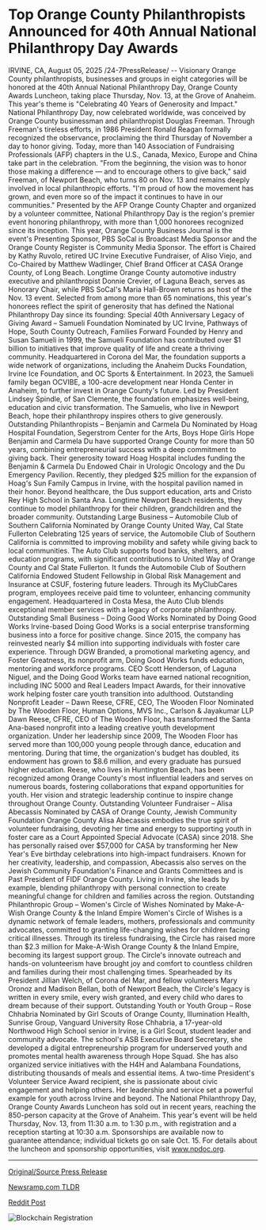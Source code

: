 # Top Orange County Philanthropists Announced for 40th Annual National Philanthropy Day Awards

IRVINE, CA, August 05, 2025 /24-7PressRelease/ -- Visionary Orange County philanthropists, businesses and groups in eight categories will be honored at the 40th Annual National Philanthropy Day, Orange County Awards Luncheon, taking place Thursday, Nov. 13, at the Grove of Anaheim. This year's theme is "Celebrating 40 Years of Generosity and Impact."   National Philanthropy Day, now celebrated worldwide, was conceived by Orange County businessman and philanthropist Douglas Freeman. Through Freeman's tireless efforts, in 1986 President Ronald Reagan formally recognized the observance, proclaiming the third Thursday of November a day to honor giving. Today, more than 140 Association of Fundraising Professionals (AFP) chapters in the U.S., Canada, Mexico, Europe and China take part in the celebration.  "From the beginning, the vision was to honor those making a difference — and to encourage others to give back," said Freeman, of Newport Beach, who turns 80 on Nov. 13 and remains deeply involved in local philanthropic efforts. "I'm proud of how the movement has grown, and even more so of the impact it continues to have in our communities."  Presented by the AFP Orange County Chapter and organized by a volunteer committee, National Philanthropy Day is the region's premier event honoring philanthropy, with more than 1,000 honorees recognized since its inception. This year, Orange County Business Journal is the event's Presenting Sponsor, PBS SoCal is Broadcast Media Sponsor and the Orange County Register is Community Media Sponsor. The effort is Chaired by Kathy Ruvolo, retired UC Irvine Executive Fundraiser, of Aliso Viejo, and Co-Chaired by Matthew Wadlinger, Chief Brand Officer at CASA Orange County, of Long Beach. Longtime Orange County automotive industry executive and philanthropist Donnie Crevier, of Laguna Beach, serves as Honorary Chair, while PBS SoCal's Maria Hall-Brown returns as host of the Nov. 13 event.   Selected from among more than 65 nominations, this year's honorees reflect the spirit of generosity that has defined the National Philanthropy Day since its founding:   Special 40th Anniversary Legacy of Giving Award – Samueli Foundation Nominated by UC Irvine, Pathways of Hope, South County Outreach, Families Forward Founded by Henry and Susan Samueli in 1999, the Samueli Foundation has contributed over $1 billion to initiatives that improve quality of life and create a thriving community. Headquartered in Corona del Mar, the foundation supports a wide network of organizations, including the Anaheim Ducks Foundation, Irvine Ice Foundation, and OC Sports & Entertainment. In 2023, the Samueli family began OCVIBE, a 100-acre development near Honda Center in Anaheim, to further invest in Orange County's future. Led by President Lindsey Spindle, of San Clemente, the foundation emphasizes well-being, education and civic transformation. The Samuelis, who live in Newport Beach, hope their philanthropy inspires others to give generously.  Outstanding Philanthropists – Benjamin and Carmela Du Nominated by Hoag Hospital Foundation, Segerstrom Center for the Arts, Boys Hope Girls Hope Benjamin and Carmela Du have supported Orange County for more than 50 years, combining entrepreneurial success with a deep commitment to giving back. Their generosity toward Hoag Hospital includes funding the Benjamin & Carmela Du Endowed Chair in Urologic Oncology and the Du Emergency Pavilion. Recently, they pledged $25 million for the expansion of Hoag's Sun Family Campus in Irvine, with the hospital pavilion named in their honor. Beyond healthcare, the Dus support education, arts and Cristo Rey High School in Santa Ana. Longtime Newport Beach residents, they continue to model philanthropy for their children, grandchildren and the broader community.  Outstanding Large Business – Automobile Club of Southern California Nominated by Orange County United Way, Cal State Fullerton Celebrating 125 years of service, the Automobile Club of Southern California is committed to improving mobility and safety while giving back to local communities. The Auto Club supports food banks, shelters, and education programs, with significant contributions to United Way of Orange County and Cal State Fullerton. It funds the Automobile Club of Southern California Endowed Student Fellowship in Global Risk Management and Insurance at CSUF, fostering future leaders. Through its MyClubCares program, employees receive paid time to volunteer, enhancing community engagement. Headquartered in Costa Mesa, the Auto Club blends exceptional member services with a legacy of corporate philanthropy.  Outstanding Small Business – Doing Good Works Nominated by Doing Good Works Irvine-based Doing Good Works is a social enterprise transforming business into a force for positive change. Since 2015, the company has reinvested nearly $4 million into supporting individuals with foster care experience. Through DGW Branded, a promotional marketing agency, and Foster Greatness, its nonprofit arm, Doing Good Works funds education, mentoring and workforce programs. CEO Scott Henderson, of Laguna Niguel, and the Doing Good Works team have earned national recognition, including INC 5000 and Real Leaders Impact Awards, for their innovative work helping foster care youth transition into adulthood.  Outstanding Nonprofit Leader – Dawn Reese, CFRE, CEO, The Wooden Floor Nominated by The Wooden Floor, Human Options, MVS Inc., Carlson & Jayakumar LLP Dawn Reese, CFRE, CEO of The Wooden Floor, has transformed the Santa Ana-based nonprofit into a leading creative youth development organization. Under her leadership since 2009, The Wooden Floor has served more than 100,000 young people through dance, education and mentoring. During that time, the organization's budget has doubled, its endowment has grown to $8.6 million, and every graduate has pursued higher education. Reese, who lives in Huntington Beach, has been recognized among Orange County's most influential leaders and serves on numerous boards, fostering collaborations that expand opportunities for youth. Her vision and strategic leadership continue to inspire change throughout Orange County.  Outstanding Volunteer Fundraiser – Alisa Abecassis Nominated by CASA of Orange County, Jewish Community Foundation Orange County Alisa Abecassis embodies the true spirit of volunteer fundraising, devoting her time and energy to supporting youth in foster care as a Court Appointed Special Advocate (CASA) since 2018. She has personally raised over $57,000 for CASA by transforming her New Year's Eve birthday celebrations into high-impact fundraisers. Known for her creativity, leadership, and compassion, Abecassis also serves on the Jewish Community Foundation's Finance and Grants Committees and is Past President of FIDF Orange County. Living in Irvine, she leads by example, blending philanthropy with personal connection to create meaningful change for children and families across the region.  Outstanding Philanthropic Group – Women's Circle of Wishes Nominated by Make-A-Wish Orange County & the Inland Empire Women's Circle of Wishes is a dynamic network of female leaders, mothers, professionals and community advocates, committed to granting life-changing wishes for children facing critical illnesses. Through its tireless fundraising, the Circle has raised more than $2.3 million for Make-A-Wish Orange County & the Inland Empire, becoming its largest support group. The Circle's innovate outreach and hands-on volunteerism have brought joy and comfort to countless children and families during their most challenging times. Spearheaded by its President Jillian Welch, of Corona del Mar, and fellow volunteers Mary Oronoz and Madison Bellan, both of Newport Beach, the Circle's legacy is written in every smile, every wish granted, and every child who dares to dream because of their support.  Outstanding Youth or Youth Group – Rose Chhabria Nominated by Girl Scouts of Orange County, Illumination Health, Sunrise Group, Vanguard University Rose Chhabria, a 17-year-old Northwood High School senior in Irvine, is a Girl Scout, student leader and community advocate. The school's ASB Executive Board Secretary, she developed a digital entrepreneurship program for underserved youth and promotes mental health awareness through Hope Squad. She has also organized service initiatives with the H4H and Aalambana Foundations, distributing thousands of meals and essential items. A two-time President's Volunteer Service Award recipient, she is passionate about civic engagement and helping others. Her leadership and service set a powerful example for youth across Irvine and beyond.  The National Philanthropy Day, Orange County Awards Luncheon has sold out in recent years, reaching the 850-person capacity at the Grove of Anaheim. This year's event will be held Thursday, Nov. 13, from 11:30 a.m. to 1:30 p.m., with registration and a reception starting at 10:30 a.m. Sponsorships are available now to guarantee attendance; individual tickets go on sale Oct. 15. For details about the luncheon and sponsorship opportunities, visit www.npdoc.org. 

---

[Original/Source Press Release](https://www.24-7pressrelease.com/press-release/525608/top-orange-county-philanthropists-announced-for-40th-annual-national-philanthropy-day-awards)
                    

[Newsramp.com TLDR](https://newsramp.com/curated-news/40th-annual-national-philanthropy-day-honors-orange-county-s-generous-spirits/7f7921710099dd1c4e8ba2b789d12f92) 

 



[Reddit Post](https://www.reddit.com/r/newsramp/comments/1mimrjp/40th_annual_national_philanthropy_day_honors/) 



![Blockchain Registration](https://cdn.newsramp.app/24-7PressRelease/qrcode/258/5/palep1Rq.webp)